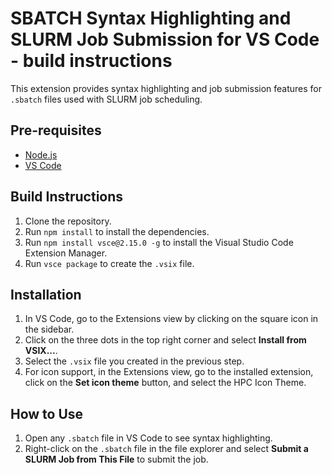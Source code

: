 # SBATCH Syntax Highlighting and SLURM Job Submission for VS Code - build instructions

This extension provides syntax highlighting and job submission features for `.sbatch` files used with SLURM job scheduling.

## Pre-requisites

- [Node.js](https://nodejs.org/en/download/)
- [VS Code](https://code.visualstudio.com/download)

## Build Instructions

1. Clone the repository.
2. Run `npm install` to install the dependencies.
3. Run `npm install vsce@2.15.0 -g` to install the Visual Studio Code Extension Manager.
4. Run `vsce package` to create the `.vsix` file.

## Installation

1. In VS Code, go to the Extensions view by clicking on the square icon in the sidebar.
2. Click on the three dots in the top right corner and select **Install from VSIX...**.
3. Select the `.vsix` file you created in the previous step.
4. For icon support, in the Extensions view, go to the installed extension, click on the **Set icon theme** button, and select the HPC Icon Theme.

## How to Use

1. Open any `.sbatch` file in VS Code to see syntax highlighting.
2. Right-click on the `.sbatch` file in the file explorer and select **Submit a SLURM Job from This File** to submit the job.
